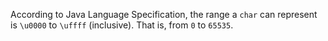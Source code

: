 According to Java Language Specification, the range a `char` can represent is `\u0000` to `\uffff` (inclusive). That is, from `0` to `65535`.